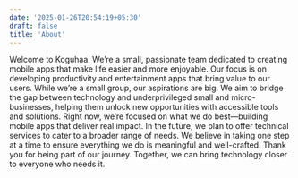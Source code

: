 ```yaml
---
date: '2025-01-26T20:54:19+05:30'
draft: false
title: 'About'
---
```


Welcome to Koguhaa. We’re a small, passionate team dedicated to creating mobile apps that make life easier and more enjoyable. Our focus is on developing productivity and entertainment apps that bring value to our users.
While we’re a small group, our aspirations are big. We aim to bridge the gap between technology and underprivileged small and micro-businesses, helping them unlock new opportunities with accessible tools and solutions.
Right now, we’re focused on what we do best—building mobile apps that deliver real impact. In the future, we plan to offer technical services to cater to a broader range of needs.
We believe in taking one step at a time to ensure everything we do is meaningful and well-crafted. 
Thank you for being part of our journey. Together, we can bring technology closer to everyone who needs it.
